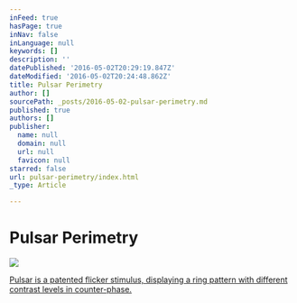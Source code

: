 ```yaml
---
inFeed: true
hasPage: true
inNav: false
inLanguage: null
keywords: []
description: ''
datePublished: '2016-05-02T20:29:19.847Z'
dateModified: '2016-05-02T20:24:48.862Z'
title: Pulsar Perimetry
author: []
sourcePath: _posts/2016-05-02-pulsar-perimetry.md
published: true
authors: []
publisher:
  name: null
  domain: null
  url: null
  favicon: null
starred: false
url: pulsar-perimetry/index.html
_type: Article

---
```

# Pulsar Perimetry
![](https://the-grid-user-content.s3-us-west-2.amazonaws.com/81c507fc-7567-4350-ba55-fbccf5f7c2b3.jpg)

[Pulsar is a patented flicker stimulus, displaying a ring pattern with different contrast levels in counter-phase.][0]

[0]: http://www.haag-streit.com/fr/product/perimetry/octopusr-600.html